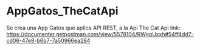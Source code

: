 # AppGatos_TheCatApi
Se crea una App Gatos que aplica API REST, a la Api  The Cat Api link:  https://documenter.getpostman.com/view/5578104/RWgqUxxh#54ff4dd7-cd06-47e8-b6b7-7a50966ea284
